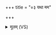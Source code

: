 +++
title = "०३ यथा मम"

+++
<details><summary>मूलम् (VS)</summary>

यथा॒ मम॒ स्मरा॑द॒सौ नामुष्या॒हं क॒दा च॒न। देवाः॒ प्र हि॑णुत स्म॒रम॒सौ मामनु॑ शोचतु ॥
</details>